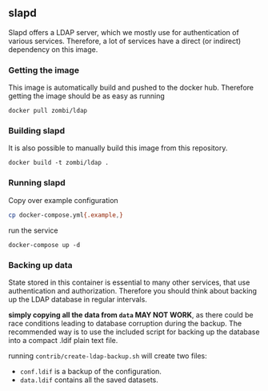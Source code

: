 ## slapd
Slapd offers a LDAP server, which we mostly use for authentication of various
services.
Therefore, a lot of services have a direct (or indirect) dependency on this
image.

### Getting the image
This image is automatically build and pushed to the docker hub. Therefore
getting the image should be as easy as running

```
docker pull zombi/ldap
```

### Building slapd
It is also possible to manually build this image from this repository.

```
docker build -t zombi/ldap .
```

### Running slapd

Copy over example configuration

```bash
cp docker-compose.yml{.example,}
```

run the service

```
docker-compose up -d
```

### Backing up data
State stored in this container is essential to many other services, that
use authentication and authorization. Therefore you should think about
backing up the LDAP database in regular intervals.

**simply copying all the data from `data` MAY NOT WORK**, as there could
be race conditions leading to database corruption during the backup.
The recommended way is to use the included script for backing up the database
into a compact .ldif plain text file.

running `contrib/create-ldap-backup.sh` will create two files:
* `conf.ldif` is a backup of the configuration.
* `data.ldif` contains all the saved datasets.
